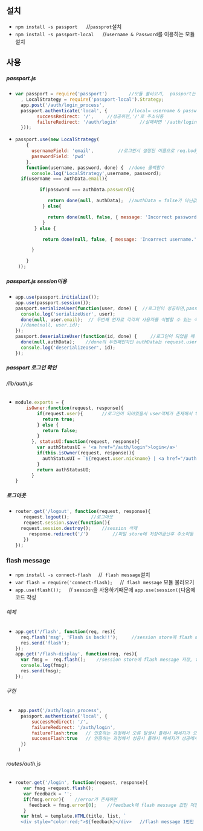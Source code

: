 ## 설치
- ```npm install -s passport```&nbsp;&nbsp;&nbsp;&nbsp;&nbsp;	//```passprot```설치
- ```npm install -s passport-local```&nbsp;&nbsp;&nbsp;&nbsp;&nbsp; 	//```username & Password```를 이용하는 모듈 설치
## 사용
##### passport.js
- ```javascript
  var passport = require('passport')		//모듈 불러오기,  passport는 session을 사용하기 때문에, session 코드 다음에 작성함
    , LocalStrategy = require('passport-local').Strategy;
    app.post('/auth/login_process',
    passport.authenticate('local', {		//local= username & password, notlocal= facebook,google
          successRedirect: '/',	 	//성공하면,'/'로 주소이동
          failureRedirect: '/auth/login' 		//실패하면 '/auth/login'로 주소이동
    }));
    ```

- ```javascript
  passport.use(new LocalStrategy(
      {
        usernameField: 'email',			//로그인시 설정된 이름으로 req.body에서 값을 읽는데 기본값인 username, password로 설정되어있기때문에 form에서 input태그의 name이 기본값과 다르게 설정하면  값을 변경해주어야함
        passwordField: 'pwd'
      },
      function(username, password, done) {	//done 콜백함수
        console.log('LocalStrategy',username, password);
    if(username === authData.email){

           if(password === authData.password){

              return done(null, authData);  //authData = false가 아닌값은 true, done의 첫번째 인자를 사용하는 경우는 서버에서 에러가 발생했을 때이고, 두번째 인자로 로그인 여부를 passport에게 알려줌 false시 로그인 실패, 로그인 데이터인 authData를 넘기면 로그인 성공, 세번째 인자는 객체로 로그인 실패한이유등 메세지를 출력할 수 있음
            } else{

              return done(null, false, { message: 'Incorrect password.' });
            }
         } else {

            return done(null, false, { message: 'Incorrect username.' }); //username이 일치하지 않을때

        }

      }
   ));
   ```
##### passport.js session이용
- ```javascript
  app.use(passport.initialize());
  app.use(passport.session());
  passport.serializeUser(function(user, done) {	 //로그인이 성공하면,passport.use의 done의 두번째인자로 리턴된 authData를 콜백함수의 첫번째 인자로 받음
    console.log('serializeUser', user); 
    done(null, user.email);	 // 두번째 인자로 각각의 사용자를 식별할 수 있는 식별자를 지정하면, 식별자는 session안의 passport안의 user값으로 저장, session에 가능한 적은 데이터를 저장해 session 크기를 작게 유지하기 위해 하나의 데이터만 저장
    //done(null, user.id);
  });
  passport.deserializeUser(function(id, done) { 	//로그인이 되었을 때 페이지에 방문할때마다 콜백함수가 호출됨, session store에 저장된 식별자를 통해 그 식별자 사용자의 필요한 정보를 불러옴
    done(null,authData);	//done의 두번째인자인 authData는 request.user로 전달됨
    console.log('deserializeUser', id);
  });
  ```
##### passport 로그인 확인
###### /lib/auth.js
- ```javascript
  module.exports = {
      isOwner:function(request, response){
          if(request.user){ 	  //로그인이 되어있을시 user객체가 존재해서 true
            return true;
          } else {
            return false;
          }
        }, statusUI:function(request, response){
          var authStatusUI = '<a href="/auth/login">login</a>'
          if(this.isOwner(request, response)){
            authStatusUI = `${request.user.nickname} | <a href="/auth/logout">logout</a>`;	//로그인이 되어있을시 request.user.nickname을 불러옴
          }
          return authStatusUI;
        }
  }
  ```
##### 로그아웃
- ```javascript
  router.get('/logout', function(request, response){
     request.logout();		  //로그아웃
     request.session.save(function(){
    request.session.destroy();	  //session 삭제
       response.redirect('/')		  //파일 store에 저장이끝난후 주소이동
     })
  });
  ```
### flash message
- ```npm install -s connect-flash```	&nbsp;&nbsp;&nbsp;&nbsp;//&nbsp; ```flash message```설치
- ```var flash = require('connect-flash);```	&nbsp;&nbsp;&nbsp;&nbsp;//&nbsp; ```flash message``` 모듈 불러오기
- ```app.use(flash());```	&nbsp;&nbsp;&nbsp;&nbsp;//&nbsp;```session```을 사용하기때문에 ```app.use(session({```다음에 코드 작성 
###### 예제
- ```javascript
  app.get('/flash', function(req, res){
    req.flash('msg', 'Flash is back!!'); 	 //session store에 flash message 추가
    res.send('flash');
  });
  app.get('/flash-display', function(req, res){
    var fmsg =  req.flash();	//session store에 flash message 저장, flash message는 1회용 message이여서 데이터를 사용하면 삭제됨
    console.log(fmsg);	
    res.send(fmsg);
  });
  ```
###### 구현
- ```javascript
   app.post('/auth/login_process',
    passport.authenticate('local', {  
        successRedirect: '/',                           
        failureRedirect: '/auth/login',
        failureFlash:true 	// 인증하는 과정에서 오류 발생시 플래시 메세지가 오류메세지로 전달
        successFlash:true   // 인증하는 과정에서 성공시 플래시 메세지가 성공메세지로 전달
    })
   )
   ```
###### routes/auth.js
- ```javascript
  router.get('/login', function(request, response){
     var fmsg =request.flash();		
     var feedback = '';
     if(fmsg.error){	//error가 존재하면
       feedback = fmsg.error[0];	//feedback에 flash message 값만 저장
     }
    var html = template.HTML(title, list, `
    <div style="color:red;">${feedback}</div>	//flash message 1번만 출력
    ```
